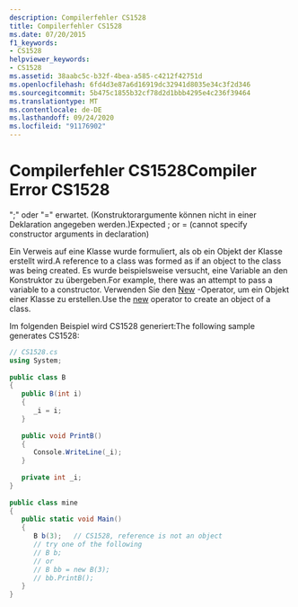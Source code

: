 ```yaml
---
description: Compilerfehler CS1528
title: Compilerfehler CS1528
ms.date: 07/20/2015
f1_keywords:
- CS1528
helpviewer_keywords:
- CS1528
ms.assetid: 38aabc5c-b32f-4bea-a585-c4212f42751d
ms.openlocfilehash: 6fd4d3e87a6d16919dc32941d8035e34c3f2d346
ms.sourcegitcommit: 5b475c1855b32cf78d2d1bbb4295e4c236f39464
ms.translationtype: MT
ms.contentlocale: de-DE
ms.lasthandoff: 09/24/2020
ms.locfileid: "91176902"
---
```

# <a name="compiler-error-cs1528"></a><span data-ttu-id="d72d0-103">Compilerfehler CS1528</span><span class="sxs-lookup"><span data-stu-id="d72d0-103">Compiler Error CS1528</span></span>

<span data-ttu-id="d72d0-104">";" oder "=" erwartet. (Konstruktorargumente können nicht in einer Deklaration angegeben werden.)</span><span class="sxs-lookup"><span data-stu-id="d72d0-104">Expected ; or = (cannot specify constructor arguments in declaration)</span></span>  
  
 <span data-ttu-id="d72d0-105">Ein Verweis auf eine Klasse wurde formuliert, als ob ein Objekt der Klasse erstellt wird.</span><span class="sxs-lookup"><span data-stu-id="d72d0-105">A reference to a class was formed as if an object to the class was being created.</span></span> <span data-ttu-id="d72d0-106">Es wurde beispielsweise versucht, eine Variable an den Konstruktor zu übergeben.</span><span class="sxs-lookup"><span data-stu-id="d72d0-106">For example, there was an attempt to pass a variable to a constructor.</span></span> <span data-ttu-id="d72d0-107">Verwenden Sie den [New](../language-reference/operators/new-operator.md) -Operator, um ein Objekt einer Klasse zu erstellen.</span><span class="sxs-lookup"><span data-stu-id="d72d0-107">Use the [new](../language-reference/operators/new-operator.md) operator to create an object of a class.</span></span>  
  
 <span data-ttu-id="d72d0-108">Im folgenden Beispiel wird CS1528 generiert:</span><span class="sxs-lookup"><span data-stu-id="d72d0-108">The following sample generates CS1528:</span></span>  
  
```csharp  
// CS1528.cs  
using System;  
  
public class B  
{  
   public B(int i)  
   {  
      _i = i;  
   }  
  
   public void PrintB()  
   {  
      Console.WriteLine(_i);  
   }  
  
   private int _i;  
}  
  
public class mine  
{  
   public static void Main()  
   {  
      B b(3);   // CS1528, reference is not an object  
      // try one of the following  
      // B b;  
      // or  
      // B bb = new B(3);  
      // bb.PrintB();  
   }  
}  
```
